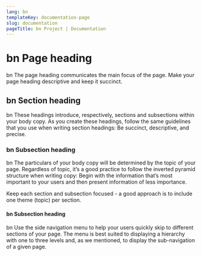 ```yaml
---
lang: bn
templateKey: documentation-page
slug: documentation
pageTitle: bn Project | Documentation
---
```


# bn Page heading

<p class="usa-intro"> 
bn The page heading communicates the main focus of the page. Make your page heading descriptive and keep it succinct.
</p>

## bn Section heading

bn These headings introduce, respectively, sections and subsections within your body copy. As you create these headings, follow the same guidelines that you use when writing section headings: Be succinct, descriptive, and precise.

### bn Subsection heading

bn The particulars of your body copy will be determined by the topic of your page. Regardless of topic, it’s a good practice to follow the inverted pyramid structure when writing copy: Begin with the information that’s most important to your users and then present information of less importance.

Keep each section and subsection focused - a good approach is to include one theme (topic) per section.

#### bn Subsection heading

bn Use the side navigation menu to help your users quickly skip to different sections of your page. The menu is best suited to displaying a hierarchy with one to three levels and, as we mentioned, to display the sub-navigation of a given page.
